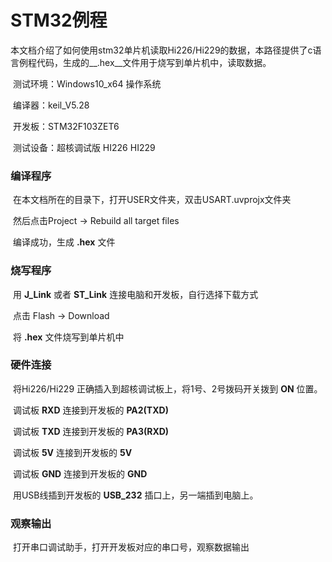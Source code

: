 # STM32例程

​	本文档介绍了如何使用stm32单片机读取Hi226/Hi229的数据，本路径提供了c语言例程代码，生成的__.hex__文件用于烧写到单片机中，读取数据。

​	测试环境：Windows10_x64 操作系统

​	编译器：keil_V5.28

​	开发板：STM32F103ZET6

​	测试设备：超核调试版	HI226	HI229

### 编译程序

​	在本文档所在的目录下，打开USER文件夹，双击USART.uvprojx文件夹

​	然后点击Project -> Rebuild all target files

​	编译成功，生成 __.hex__ 文件

### 烧写程序

​	用 __J_Link__ 或者 __ST_Link__ 连接电脑和开发板，自行选择下载方式

​	点击 Flash -> Download

​	将 __.hex__ 文件烧写到单片机中

### 硬件连接

​	将Hi226/Hi229 正确插入到超核调试板上，将1号、2号拨码开关拨到 __ON__ 位置。

​	调试板 __RXD__ 连接到开发板的 __PA2(TXD)__

​	调试板 __TXD__ 连接到开发板的 __PA3(RXD)__

​	调试板 __5V__ 连接到开发板的 __5V__

​	调试板 __GND__ 连接到开发板的 __GND__

​	用USB线插到开发板的 __USB_232__ 插口上，另一端插到电脑上。

### 观察输出

​	打开串口调试助手，打开开发板对应的串口号，观察数据输出